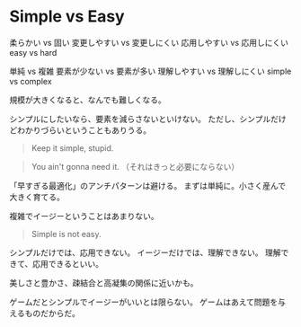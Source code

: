 # Simple vs Easy

柔らかい vs 固い
変更しやすい vs 変更しにくい
応用しやすい vs 応用しにくい
easy vs hard

単純 vs 複雑
要素が少ない vs 要素が多い
理解しやすい vs 理解しにくい
simple vs complex

規模が大きくなると、なんでも難しくなる。

シンプルにしたいなら、要素を減らさないといけない。
ただし、シンプルだけどわかりづらいということもありうる。

> Keep it simple, stupid.

> You ain't gonna need it.
> （それはきっと必要にならない）

「早すぎる最適化」のアンチパターンは避ける。
まずは単純に。小さく産んで大きく育てる。

複雑でイージーということはあまりない。

> Simple is not easy.

シンプルだけでは、応用できない。
イージーだけでは、理解できない。
理解できて、応用できるといい。

美しさと豊かさ、疎結合と高凝集の関係に近いかも。

ゲームだとシンプルでイージーがいいとは限らない。
ゲームはあえて問題を与えるものだからだ。
